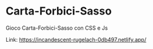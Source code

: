 # Carta-Forbici-Sasso
Gioco Carta-Forbici-Sasso con CSS e Js 

Link: https://incandescent-rugelach-0db497.netlify.app/
